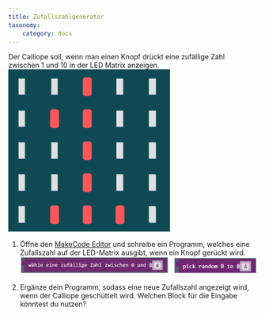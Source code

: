```yaml
---
title: Zufallszahlgenerator
taxonomy:
    category: docs
---
```


Der Calliope soll, wenn man einen Knopf drückt eine zufällige Zahl zwischen 1 und 10 in der LED Matrix anzeigen.
![alt](./zahl.png)

1. Öffne den [MakeCode Editor](https://makecode.calliope.cc/) und schreibe ein Programm, welches eine Zufallszahl auf der LED-Matrix ausgibt, wenn ein Knopf gerückt wird.
![alt](./zufall.png)

2. Ergänze dein Programm, sodass eine neue Zufallszahl angezeigt wird, wenn der Calliope geschüttelt wird. Welchen Block für die Eingabe könntest du nutzen?
